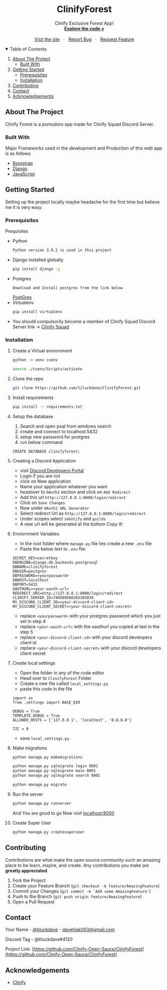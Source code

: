 <p align="center">

  <h1 align="center">ClinifyForest</h1>

  <p align="center">
    Clinify Exclusive Forest App!
    <br />
    <a href="https://github.com/Clinify-Open-Sauce/ClinifyForest"><strong>Explore the code »</strong></a>
    <br />
    <br />
    &nbsp;&nbsp;<a href="https://clinifyforest.herokuapp.com/">Visit the site</a>&nbsp;&nbsp;
    ·
    &nbsp;&nbsp;<a href="https://github.com/Clinify-Open-Sauce/ClinifyForest/issues">Report Bug</a>&nbsp;&nbsp;
    ·
    &nbsp;&nbsp;<a href="https://github.com/Clinify-Open-Sauce/ClinifyForest/issues">Request Feature</a>&nbsp;&nbsp;
  </p>
</p>



<!-- TABLE OF CONTENTS -->
<details open="open">
  <summary>Table of Contents</summary>
  <ol>
    <li>
      <a href="#about-the-project">About The Project</a>
      <ul>
        <li><a href="#built-with">Built With</a></li>
      </ul>
    </li>
    <li>
      <a href="#getting-started">Getting Started</a>
      <ul>
        <li><a href="#prerequisites">Prerequisites</a></li>
        <li><a href="#installation">Installation</a></li>
      </ul>
    </li>
    <li><a href="#contributing">Contributing</a></li>
    <li><a href="#contact">Contact</a></li>
    <li><a href="#acknowledgements">Acknowledgements</a></li>
  </ol>
</details>


<!-- ABOUT THE PROJECT -->
## About The Project

Clinify Forest is a pomodoro app made for Clinify Squad Discord Server.

### Built With

Major Frameworks used in the development and Production of this web app is as follows
* [Bootstrap](https://getbootstrap.com)
* [Django](https://www.djangoproject.com/)
* [JavaScript](https://developer.mozilla.org/en-US/docs/Web/JavaScript)


<!-- GETTING STARTED -->
## Getting Started

Setting up the project locally maybe headache for the first time but believe me it is very easy.

### Prerequisites

Prequisites
* Python
  ```sh
  Python version 3.9.2 is used in this project
  ```
* Django installed globally
  ```sh
  pip install django -g
  ```
* Postgres
  ```
  Download and Install postgres from the link below
  ```
  [PostGres](https://www.postgresql.org/download/windows/)
* Virtualenv
  ```sh
  pip install virtualenv
  ```
* You should compulsorily become a member of Clinify Squad Discord Server link ->
  [Clinify Squad](https://clinify.in/discord)
 
### Installation

1. Create a Virtual enviornment
   ```sh
   python -m venv csenv
   ```
   ```sh
   source ./csenv/Scripts/activate
   ```
3. Clone the repo
   ```sh
   git clone https://github.com/tiluckdave/ClinifyForest.git
   ```
3. Install requirements
   ```sh
   pip install -r requirements.txt
   ```
4. Setup the database
   1. Search and open psql from windows search
   2. create and connect to localhost:5432
   3. setup new password for postgres
   4. run below command
   ```
   CREATE DATABASE clinifyforest;
   ```
5. Creating a Discord Application
   * visit [Discord Developers Portal](https://discord.com/developers/applications)
   * Login if you are not
   * click on New application
   * Name your application whatever you want
   * headover to `OAuth2` section and click on `Add Redirect`
   * Add this url `http://127.0.0.1:8000/login/redirect`
   * Click on `Save Changes`
   * Now under `OAuth2 URL Generator`
   * Select redirect Url as `http://127.0.0.1:8000/login/redirect`
   * Under scopes select `identify` and `guilds`
   * A new url will be generated at the bottom Copy it!
   
6. Enviornment Variables
   * In the root folder where `manage.py` file lies create a new `.env` file
   * Paste the below text to `.env` file
   ```
   SECRET_KEY=secretkey
   DBENGINE=django.db.backends.postgresql
   DBNAME=clinifyforest
   DBUSER=postgres
   DBPASSWORD=<yourpassword>
   DBHOST=localhost
   DBPORT=5432
   OAUTHURL=<your-oauth-url>
   REDIRECT_URI=http://127.0.0.1:8000/login/redirect
   CLINIFY_SERVER_ID=740589508365385839
   MY_DISCORD_CLIENT_ID=<your-discord-client-id>
   MY_DISCORD_CLIENT_SECRET=<your-discord-client-secret>
   ```
   * replace `<yourpassword>` with your postgres password which you just set in step 4
   * replace `<your-oauth-url>` with the oauthurl you copied at last in the step 5
   * replace `<your-discord-client-id>` with your discord developers client id
   * replace `<your-discord-client-secret>` with your discord developers client secret
7. Create local settings
   * Open the folder in any of the code editor
   * Head over to `ClinifyForest` Folder
   * Create a new file called `local_settings.py`
   * paste this code in the file
   ```
   import os
   from .settings import BASE_DIR
   
   DEBUG = True
   TEMPLATE_DEBUG = True
   ALLOWED_HOSTS = ['127.0.0.1', 'localhost', '0.0.0.0']
   
   TZC = 0
   ```
   * save `local_settings.py`
9. Make migrations
   ```sh
   python manage.py makemigrations
   ```
   ```sh
   python manage.py sqlmigrate login 0001
   python manage.py sqlmigrate main 0001
   python manage.py sqlmigrate search 0001
   ```
   ```sh
   python manage.py migrate
   ```
10. Run the server
    ```sh
    python manage.py runserver
    ```
    And You are good to go
    Now visit [localhost:8000](http://127.0.0.1:8000)
    
11. Create Super User
    ```sh
    python manage.py createsuperuser
    ```
   


<!-- CONTRIBUTING -->
## Contributing

Contributions are what make the open source community such an amazing place to be learn, inspire, and create. Any contributions you make are **greatly appreciated**.

1. Fork the Project
2. Create your Feature Branch (`git checkout -b feature/AmazingFeature`)
3. Commit your Changes (`git commit -m 'Add some AmazingFeature'`)
4. Push to the Branch (`git push origin feature/AmazingFeature`)
5. Open a Pull Request



<!-- CONTACT -->
## Contact

Your Name - [@tiluckdave](https://twitter.com/tiluckdave) - davetilak003@gmail.com

Discord Tag - @tiluckdave#4120

Project Link: [https://github.com/Clinify-Open-Sauce/ClinifyForest](https://github.com/Clinify-Open-Sauce/ClinifyForest)


<!-- ACKNOWLEDGEMENTS -->
## Acknowledgements
* [Clinify](https://clinify.in)
